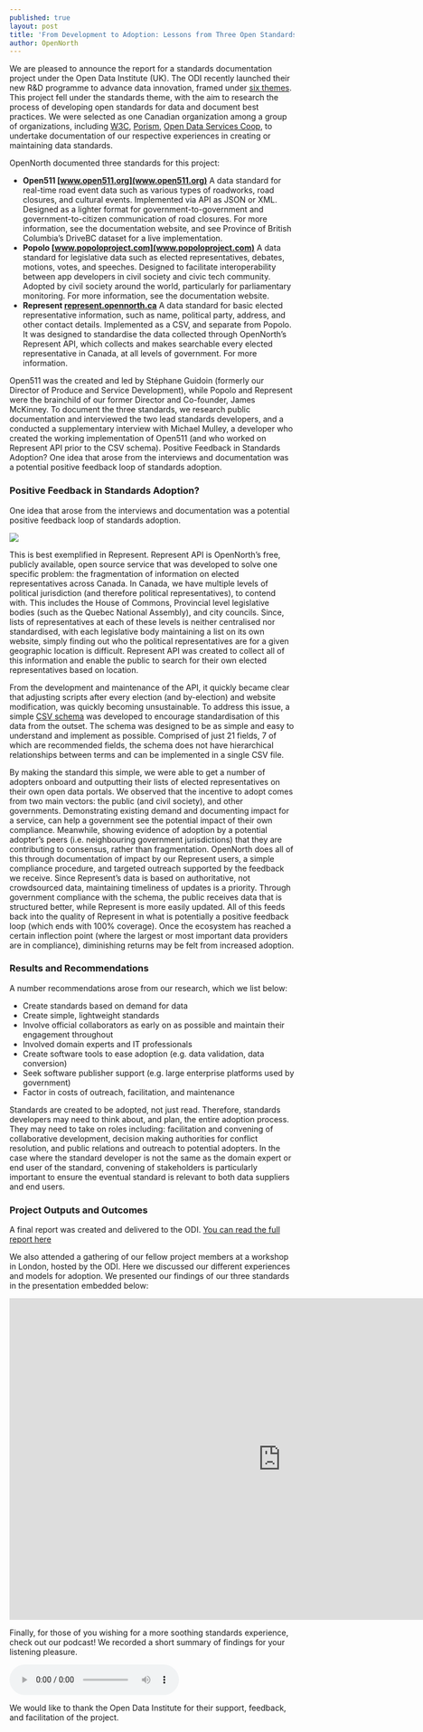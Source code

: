 ```yaml
---
published: true
layout: post
title: 'From Development to Adoption: Lessons from Three Open Standards'
author: OpenNorth
---
```

We are pleased to announce the report for a standards documentation project under the Open Data Institute (UK). The ODI recently launched their new R&D programme to advance data innovation, framed under [six themes](https://theodi.org/news/odi-secures-6m-to-advance-data-innovation). This project fell under the standards theme, with the aim to research the process of developing open standards for data and document best practices. We were selected as one Canadian organization among a group of organizations, including [W3C](https://www.w3.org/), [Porism](https://porism.com/), [Open Data Services Coop](http://opendataservices.coop/), to undertake documentation of our respective experiences in creating or maintaining data standards.

OpenNorth documented three standards for this project: 

- **Open511 [www.open511.org](www.open511.org)**
A data standard for real-time road event data such as various types of roadworks, road closures, and cultural events. Implemented via API as JSON or XML. Designed as a lighter format for government-to-government and government-to-citizen communication of road closures. For more information, see the documentation website, and see Province of British Columbia’s DriveBC dataset for a live implementation.
- **Popolo [www.popoloproject.com](www.popoloproject.com)**
A data standard for legislative data such as elected representatives, debates, motions, votes, and speeches. Designed to facilitate interoperability between app developers in civil society and civic tech community. Adopted by civil society around the world, particularly for parliamentary monitoring. For more information, see the documentation website. 
- **Represent [represent.opennorth.ca](represent.opennorth.ca)**
A data standard for basic elected representative information, such as name, political party, address, and other contact details. Implemented as a CSV, and separate from Popolo. It was designed to standardise the data collected through OpenNorth’s Represent API, which collects and makes searchable every elected representative in Canada, at all levels of government. For more information.


Open511 was the created and led by Stéphane Guidoin (formerly our Director of Produce and Service Development), while Popolo and Represent were the brainchild of our former Director and Co-founder, James McKinney. To document the three standards, we research public documentation and interviewed the two lead standards developers, and a conducted a supplementary interview with Michael Mulley, a developer who created the working implementation of Open511 (and who worked on Represent API prior to the CSV schema).
Positive Feedback in Standards Adoption?
One idea that arose from the interviews and documentation was a potential positive feedback loop of standards adoption.

### Positive Feedback in Standards Adoption?

One idea that arose from the interviews and documentation was a potential positive feedback loop of standards adoption.

<img src="https://s3.amazonaws.com/public.citizenbudget.com/uploads/custom/opennorth/Standards%20Adoption%20Graph.png?X-Amz-Algorithm=AWS4-HMAC-SHA256&X-Amz-Credential=ASIAJRZXBNWF7ROX7MCA%2F20171222%2Fus-east-1%2Fs3%2Faws4_request&X-Amz-Date=20171222T161029Z&X-Amz-Expires=3600&X-Amz-Security-Token=FQoDYXdzEBkaDB0t9t9TknQqOOSXpSKrASNaF1qZbL6iiHGX%2BxjJpqwkIyJ%2BeVZHn3AfbujRaaGWJvZtTnvVEV6pmRfwHiW5dRtoLzRIusegOUDGM9R5nGPrToBgjKh7f6ILMCsqf%2FhKJj%2FF6XPv%2BcIG5Vr8mKMlfAsRRRXqYbUWisVDUupyyfVzVS4uBxxclnGqaZzwsQAAjLkQSr%2BxO6k3J2KdQog55T8Ulf9A%2B1LsB%2B1FJeTm%2F9vRJlEINmWCmSLssSih3PTRBQ%3D%3D&X-Amz-Signature=aaa3b8347314d9d7a0b834b74b4e46e3482e11b3ac0969de9162e815697fa5fe&X-Amz-SignedHeaders=host">

This is best exemplified in Represent. Represent API is OpenNorth’s free, publicly available, open source service that was developed to solve one specific problem: the fragmentation of information on elected representatives across Canada. In Canada, we have multiple levels of political jurisdiction (and therefore political representatives), to contend with. This includes the House of Commons, Provincial level legislative bodies (such as the Quebec National Assembly), and city councils. Since, lists of representatives at each of these levels is neither centralised nor standardised, with each legislative body maintaining a list on its own website, simply finding out who the political representatives are for a given geographic location is difficult. Represent API was created to collect all of this information and enable the public to search for their own elected representatives based on location.

From the development and maintenance of the API, it quickly became clear that adjusting scripts after every election (and by-election) and website modification, was quickly becoming unsustainable. To address this issue, a simple [CSV schema](https://represent.opennorth.ca/government/) was developed to encourage standardisation of this data from the outset. The schema was designed to be as simple and easy to understand and implement as possible. Comprised of just 21 fields, 7 of which are recommended fields, the schema does not have hierarchical relationships between terms and can be implemented in a single CSV file.

By making the standard this simple, we were able to get a number of adopters onboard and outputting their lists of elected representatives on their own open data portals. We observed that the incentive to adopt comes from two main vectors: the public (and civil society), and other governments. Demonstrating existing demand and documenting impact for a service, can help a government see the potential impact of their own compliance. Meanwhile, showing evidence of adoption by a potential adopter’s peers (i.e. neighbouring government jurisdictions) that they are contributing to consensus, rather than fragmentation. OpenNorth does all of this through documentation of impact by our Represent users, a simple compliance procedure, and targeted outreach supported by the feedback we receive. Since Represent’s data is based on authoritative, not crowdsourced data, maintaining timeliness of updates is a priority. Through government compliance with the schema, the public receives data that is structured better, while Represent is more easily updated. All of this feeds back into the quality of Represent in what is potentially a positive feedback loop (which ends with 100% coverage). Once the ecosystem has reached a certain inflection point (where the largest or most important data providers are in compliance), diminishing returns may be felt from increased adoption.

### Results and Recommendations

A number recommendations arose from our research, which we list below:

- Create standards based on demand for data
- Create simple, lightweight standards
- Involve official collaborators as early on as possible and maintain their engagement throughout
- Involved domain experts and IT professionals
- Create software tools to ease adoption (e.g. data validation, data conversion)
- Seek software publisher support (e.g. large enterprise platforms used by government)
- Factor in costs of outreach, facilitation, and maintenance


Standards are created to be adopted, not just read. Therefore, standards developers may need to think about, and plan, the entire adoption process. They may need to take on roles including: facilitation and convening of collaborative development, decision making authorities for conflict resolution, and public relations and outreach to potential adopters. In the case where the standard developer is not the same as the domain expert or end user of the standard, convening of stakeholders is particularly important to ensure the eventual standard is relevant to both data suppliers and end users.

### Project Outputs and Outcomes

A final report was created and delivered to the ODI. [You can read the full report here](https://drive.google.com/file/d/1MnuQKJ3N_V7y4ZCJi8uPfNJWY1iGuGYD/view)

We also attended a gathering of our fellow project members at a workshop in London, hosted by the ODI. Here we discussed our different experiences and models for adoption. We presented our findings of our three standards in the presentation embedded below:

<iframe src="https://docs.google.com/presentation/d/e/2PACX-1vRRzl6yELnSbsh1y2eABfkrxuXF5nEl-FkS-woWZ4wSUsnwobc7RTuEmUu-gn6ILE2OsuAu0V79q7kF/embed?start=false&loop=false&delayms=3000" frameborder="0" width="960" height="569" allowfullscreen="true" mozallowfullscreen="true" webkitallowfullscreen="true"></iframe>

Finally, for those of you wishing for a more soothing standards experience, check out our podcast! We recorded a short summary of findings for your listening pleasure.

<audio controls>
  <source src="https://s3.amazonaws.com/public.citizenbudget.com/uploads/custom/opennorth/OpenNorth%20podcast.mp3?X-Amz-Algorithm=AWS4-HMAC-SHA256&X-Amz-Credential=ASIAJRZXBNWF7ROX7MCA%2F20171222%2Fus-east-1%2Fs3%2Faws4_request&X-Amz-Date=20171222T160936Z&X-Amz-Expires=3600&X-Amz-Security-Token=FQoDYXdzEBkaDB0t9t9TknQqOOSXpSKrASNaF1qZbL6iiHGX%2BxjJpqwkIyJ%2BeVZHn3AfbujRaaGWJvZtTnvVEV6pmRfwHiW5dRtoLzRIusegOUDGM9R5nGPrToBgjKh7f6ILMCsqf%2FhKJj%2FF6XPv%2BcIG5Vr8mKMlfAsRRRXqYbUWisVDUupyyfVzVS4uBxxclnGqaZzwsQAAjLkQSr%2BxO6k3J2KdQog55T8Ulf9A%2B1LsB%2B1FJeTm%2F9vRJlEINmWCmSLssSih3PTRBQ%3D%3D&X-Amz-Signature=578856fc02e3a20151d89044338f4beb0e586af70ce2ca9f99d116e8fa2d73d9&X-Amz-SignedHeaders=host" type="audio/mpeg">
  TEST
</audio>
  
We would like to thank the Open Data Institute for their support, feedback, and facilitation of the project.
